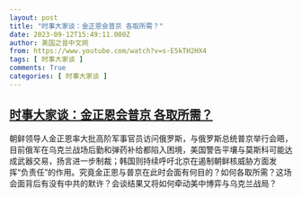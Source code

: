 ```yaml
---
layout: post
title: "时事大家谈：金正恩会普京 各取所需？"
date: 2023-09-12T15:49:11.000Z
author: 美国之音中文网
from: https://www.youtube.com/watch?v=s-E5kTH2HX4
tags: [ 时事大家谈 ]
comments: True
categories: [ 时事大家谈 ]
---
```

<!--1694533751000-->
[时事大家谈：金正恩会普京 各取所需？](https://www.youtube.com/watch?v=s-E5kTH2HX4)
------

<div>
朝鲜领导人金正恩率大批高阶军事官员访问俄罗斯，与俄罗斯总统普京举行会晤，目前俄军在乌克兰战场后勤和弹药补给都陷入困境，美国警告平壤与莫斯科可能达成武器交易，扬言进一步制裁；韩国则持续呼吁北京在遏制朝鲜核威胁方面发挥“负责任”的作用。究竟金正恩与普京在此时会面有何目的？如何各取所需？这场会面背后有没有中共的默许？会谈结果又将如何牵动美中博弈与乌克兰战局？
</div>
